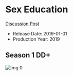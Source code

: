 # Sex Education

[Discussion Post](https://www.avsforum.com/threads/bass-eq-for-filtered-movies.2995212/post-57617758)

* Release Date: 2019-01-01
* Production Year: 2019

## Season 1 DD+

![img 0](https://i.imgur.com/KadIZ8R.jpg)

